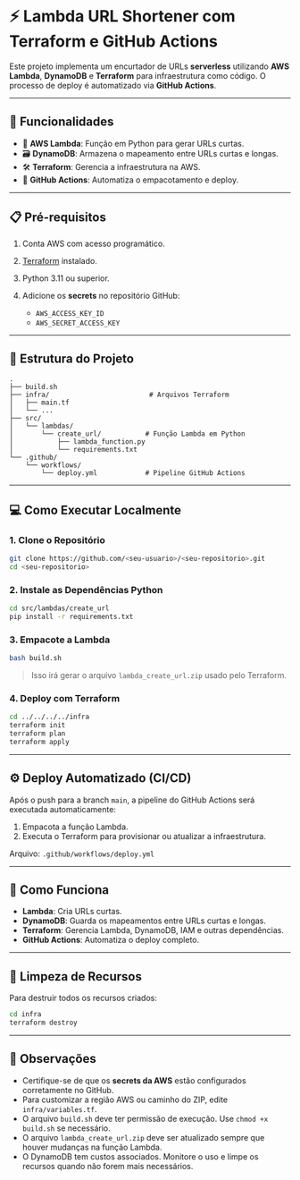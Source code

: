 # ⚡ Lambda URL Shortener com Terraform e GitHub Actions

Este projeto implementa um encurtador de URLs **serverless** utilizando **AWS Lambda**, **DynamoDB** e **Terraform** para infraestrutura como código. O processo de deploy é automatizado via **GitHub Actions**.

---

## 🚀 Funcionalidades

* 🧠 **AWS Lambda**: Função em Python para gerar URLs curtas.
* 🗃️ **DynamoDB**: Armazena o mapeamento entre URLs curtas e longas.
* 🛠️ **Terraform**: Gerencia a infraestrutura na AWS.
* 🤖 **GitHub Actions**: Automatiza o empacotamento e deploy.

---

## 📋 Pré-requisitos

1. Conta AWS com acesso programático.
2. [Terraform](https://www.terraform.io/downloads) instalado.
3. Python 3.11 ou superior.
4. Adicione os **secrets** no repositório GitHub:

   * `AWS_ACCESS_KEY_ID`
   * `AWS_SECRET_ACCESS_KEY`

---

## 🧾 Estrutura do Projeto

```
.
├── build.sh
├── infra/                         # Arquivos Terraform
│   ├── main.tf
│   └── ...
├── src/
│   └── lambdas/
│       └── create_url/           # Função Lambda em Python
│           ├── lambda_function.py
│           └── requirements.txt
└── .github/
    └── workflows/
        └── deploy.yml            # Pipeline GitHub Actions
```

---

## 💻 Como Executar Localmente

### 1. Clone o Repositório

```bash
git clone https://github.com/<seu-usuario>/<seu-repositorio>.git
cd <seu-repositorio>
```

### 2. Instale as Dependências Python

```bash
cd src/lambdas/create_url
pip install -r requirements.txt
```

### 3. Empacote a Lambda

```bash
bash build.sh
```

> Isso irá gerar o arquivo `lambda_create_url.zip` usado pelo Terraform.

### 4. Deploy com Terraform

```bash
cd ../../../../infra
terraform init
terraform plan
terraform apply
```

---

## ⚙️ Deploy Automatizado (CI/CD)

Após o push para a branch `main`, a pipeline do GitHub Actions será executada automaticamente:

1. Empacota a função Lambda.
2. Executa o Terraform para provisionar ou atualizar a infraestrutura.

Arquivo: `.github/workflows/deploy.yml`

---

## 🧠 Como Funciona

* **Lambda**: Cria URLs curtas.
* **DynamoDB**: Guarda os mapeamentos entre URLs curtas e longas.
* **Terraform**: Gerencia Lambda, DynamoDB, IAM e outras dependências.
* **GitHub Actions**: Automatiza o deploy completo.

---

## 🧹 Limpeza de Recursos

Para destruir todos os recursos criados:

```bash
cd infra
terraform destroy
```

---

## 📌 Observações

* Certifique-se de que os **secrets da AWS** estão configurados corretamente no GitHub.
* Para customizar a região AWS ou caminho do ZIP, edite `infra/variables.tf`.
* O arquivo `build.sh` deve ter permissão de execução. Use `chmod +x build.sh` se necessário.
* O arquivo `lambda_create_url.zip` deve ser atualizado sempre que houver mudanças na função Lambda.
* O DynamoDB tem custos associados. Monitore o uso e limpe os recursos quando não forem mais necessários.